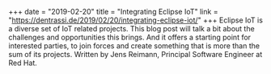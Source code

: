 +++
date = "2019-02-20"
title = "Integrating Eclipse IoT"
link = "https://dentrassi.de/2019/02/20/integrating-eclipse-iot/"
+++
Eclipse IoT is a diverse set of IoT related projects. This blog post will talk a bit about the challenges and opportunities this brings. And it offers a starting point for interested parties, to join forces and create something that is more than the sum of its projects. Written by Jens Reimann, Principal Software Engineer at Red Hat.​